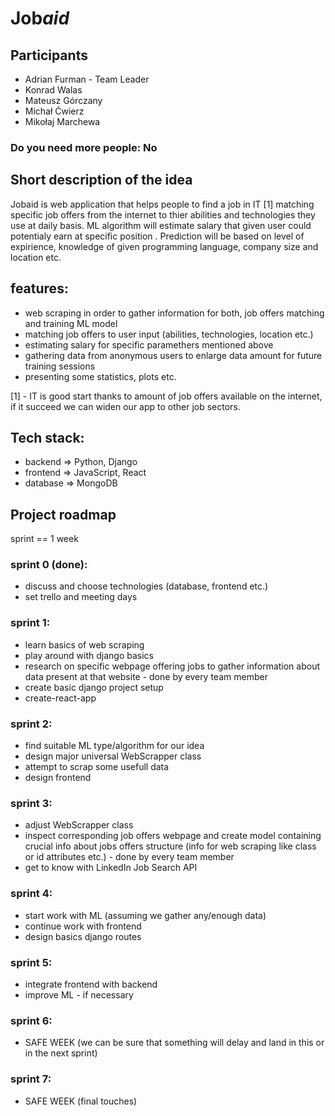 # Job*aid*
## Participants 
 - Adrian Furman - Team Leader
 - Konrad Walas
 - Mateusz Górczany
 - Michał Ćwierz
 - Mikołaj Marchewa


### Do you need more people: No
## Short description of the idea
Jobaid is web application that helps people to find a job in IT [1] matching specific job offers from the internet to thier abilities and technologies they use at daily basis. ML algorithm will estimate salary that given user could potentialy earn at specific position . Prediction will be based on level of expirience, knowledge of given programming language, company size and location etc.

## features:
- web scraping in order to gather information for both, job offers matching and training ML model
- matching job offers to user input (abilities, technologies, location etc.)
- estimating salary for specific paramethers mentioned above
- gathering data from anonymous users to enlarge data amount for future training sessions
- presenting some statistics, plots etc.

[1] - IT is good start thanks to amount of job offers available on the internet, if it succeed we can widen our app to other job sectors.

## Tech stack:
- backend => Python, Django
- frontend => JavaScript, React
- database => MongoDB

## Project roadmap

sprint == 1 week

### sprint 0 (done):
- discuss and choose technologies (database, frontend etc.)
- set trello and meeting days

### sprint 1:
- learn basics of web scraping
- play around with django basics
- research on specific webpage offering jobs to gather information about data present at that website - done by every team member
- create basic django project setup
- create-react-app

### sprint 2:
- find suitable ML type/algorithm for our idea
- design major universal WebScrapper class
- attempt to scrap some usefull data
- design frontend 

### sprint 3:
- adjust WebScrapper class
- inspect corresponding  job offers webpage and create model containing crucial info about jobs offers structure (info for web scraping like class or id attributes etc.) - done by every team member
- get to know with LinkedIn Job Search API

### sprint 4:
- start work with ML (assuming we gather any/enough data)
- continue work with frontend
- design basics django routes

### sprint 5:
- integrate frontend with backend
- improve ML - if necessary

### sprint 6:
- SAFE WEEK (we can be sure that something will delay and land in this or in the next sprint)

### sprint 7:
- SAFE WEEK (final touches)
